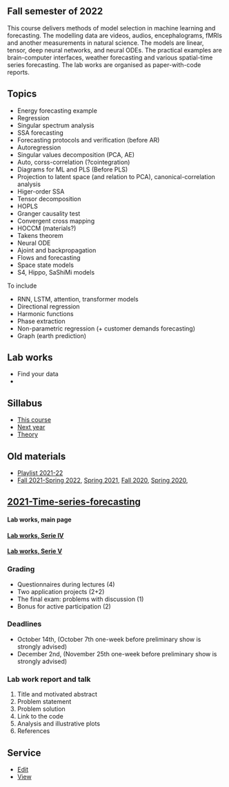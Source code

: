 ## Fall semester of 2022
This course delivers methods of model selection in machine learning and forecasting. The modelling data are videos, audios, encephalograms, fMRIs and another measurements in natural science. The models are linear, tensor, deep neural networks, and neural ODEs. The practical examples are brain-computer interfaces, weather forecasting and various spatial-time series forecasting. The lab works are organised as paper-with-code reports.
<!-- # Mathematical methods of forecasting -->


## Topics 
* Energy forecasting example
* Regression 
* Singular spectrum analysis
* SSA forecasting
* Forecasting protocols and verification (before AR)
* Autoregression
* Singular values decomposition (PCA, AE)
* Auto, corss-correlation (?cointegration)
* Diagrams for ML and PLS (Before PLS)
* Projection to latent space (and relation to PCA), canonical-correlation analysis
* Higer-order SSA
* Tensor decomposition
* HOPLS
* Granger causality test
* Convergent cross mapping
* HOCCM (materials?)
* Takens theorem
* Neural ODE
* Ajoint and backpropagation
* Flows and forecasting
* Space state models 
* S4, Hippo, SaShiMi models

To include
* RNN, LSTM, attention, transformer models 
* Directional regression
* Harmonic functions
* Phase extraction
* Non-parametric regression (+ customer demands forecasting)
* Graph (earth prediction) 

## Lab works
* Find your data
* 


## Sillabus
* [This course](https://is-mipt.site/ru/course/forecasting_methods/index.html) 
* [Next year](https://is-mipt.site/ru/course/signal_processing/index.html)
* [Theory](https://is-mipt.site/ru/course/fundamental_ml_theorems/index.html)

## Old materials 
* [Playlist 2021-22](https://www.youtube.com/playlist?list=PLk4h7dmY2eYHjAdKsMrzrNMbhQLmOIXrr)
* [Fall 2021-Spring 2022](http://www.machinelearning.ru/wiki/index.php?title=%D0%9C%D0%B0%D1%82%D0%B5%D0%BC%D0%B0%D1%82%D0%B8%D1%87%D0%B5%D1%81%D0%BA%D0%B8%D0%B5_%D0%BC%D0%B5%D1%82%D0%BE%D0%B4%D1%8B_%D0%BF%D1%80%D0%BE%D0%B3%D0%BD%D0%BE%D0%B7%D0%B8%D1%80%D0%BE%D0%B2%D0%B0%D0%BD%D0%B8%D1%8F_%28%D0%BB%D0%B5%D0%BA%D1%86%D0%B8%D0%B8%2C_%D0%90.%D0%92._%D0%93%D1%80%D0%B0%D0%B1%D0%BE%D0%B2%D0%BE%D0%B9%2C_%D0%92.%D0%92._%D0%A1%D1%82%D1%80%D0%B8%D0%B6%D0%BE%D0%B2%29/%D0%9E%D1%81%D0%B5%D0%BD%D1%8C_2021), [Spring 2021](http://www.machinelearning.ru/wiki/index.php?title=%D0%9C%D0%B0%D1%82%D0%B5%D0%BC%D0%B0%D1%82%D0%B8%D1%87%D0%B5%D1%81%D0%BA%D0%B8%D0%B5_%D0%BC%D0%B5%D1%82%D0%BE%D0%B4%D1%8B_%D0%BF%D1%80%D0%BE%D0%B3%D0%BD%D0%BE%D0%B7%D0%B8%D1%80%D0%BE%D0%B2%D0%B0%D0%BD%D0%B8%D1%8F_%28%D0%BB%D0%B5%D0%BA%D1%86%D0%B8%D0%B8%2C_%D0%92.%D0%92._%D0%A1%D1%82%D1%80%D0%B8%D0%B6%D0%BE%D0%B2%29/%D0%93%D1%80%D1%83%D0%BF%D0%BF%D1%8B_674%2C_774%2C_%D0%B2%D0%B5%D1%81%D0%BD%D0%B0_2021), [Fall 2020](http://www.machinelearning.ru/wiki/index.php?title=%D0%9C%D0%B0%D1%82%D0%B5%D0%BC%D0%B0%D1%82%D0%B8%D1%87%D0%B5%D1%81%D0%BA%D0%B8%D0%B5_%D0%BC%D0%B5%D1%82%D0%BE%D0%B4%D1%8B_%D0%BF%D1%80%D0%BE%D0%B3%D0%BD%D0%BE%D0%B7%D0%B8%D1%80%D0%BE%D0%B2%D0%B0%D0%BD%D0%B8%D1%8F_%28%D0%BB%D0%B5%D0%BA%D1%86%D0%B8%D0%B8%2C_%D0%92.%D0%92._%D0%A1%D1%82%D1%80%D0%B8%D0%B6%D0%BE%D0%B2%29/%D0%93%D1%80%D1%83%D0%BF%D0%BF%D0%B0_774%2C_%D0%BE%D1%81%D0%B5%D0%BD%D1%8C_2020), [Spring 2020](http://www.machinelearning.ru/wiki/index.php?title=%D0%9C%D0%B0%D1%82%D0%B5%D0%BC%D0%B0%D1%82%D0%B8%D1%87%D0%B5%D1%81%D0%BA%D0%B8%D0%B5_%D0%BC%D0%B5%D1%82%D0%BE%D0%B4%D1%8B_%D0%BF%D1%80%D0%BE%D0%B3%D0%BD%D0%BE%D0%B7%D0%B8%D1%80%D0%BE%D0%B2%D0%B0%D0%BD%D0%B8%D1%8F_%28%D0%BF%D1%80%D0%B0%D0%BA%D1%82%D0%B8%D0%BA%D0%B0%2C_%D0%92.%D0%92._%D0%A1%D1%82%D1%80%D0%B8%D0%B6%D0%BE%D0%B2%29/%D0%93%D1%80%D1%83%D0%BF%D0%BF%D0%B0_674%2C_%D0%B2%D0%B5%D1%81%D0%BD%D0%B0_2020), 



## [2021-Time-series-forecasting](http://www.machinelearning.ru/wiki/index.php?title=Математические_методы_прогнозирования_%28лекции%2C_А.В._Грабовой%2C_В.В._Стрижов%29/Осень_2021)

#### **Lab works, main page**
#### [Lab works, Serie IV](Lab%20works%20Serie%20IV/README.html)
#### [Lab works, Serie V](Lab%20works%20Serie%20V/README.html)

### Grading
* Questionnaires during lectures (4)
* Two application projects (2+2)
* The final exam: problems with discussion (1)
* Bonus for active participation (2)
### Deadlines
* October 14th, (October 7th one-week before preliminary show is strongly advised)
* December 2nd, (November 25th one-week before preliminary show is strongly advised)
### Lab work report and talk
1. Title and motivated abstract
2. Problem statement
3. Problem solution
4. Link to the code
5. Analysis and illustrative plots
7. References

## Service
* [Edit](https://github.com/Intelligent-Systems-Phystech/Math-methods-of-forecasting/edit/master/README.md)
* [View](https://is-mipt.site/Math-methods-of-forecasting/)
